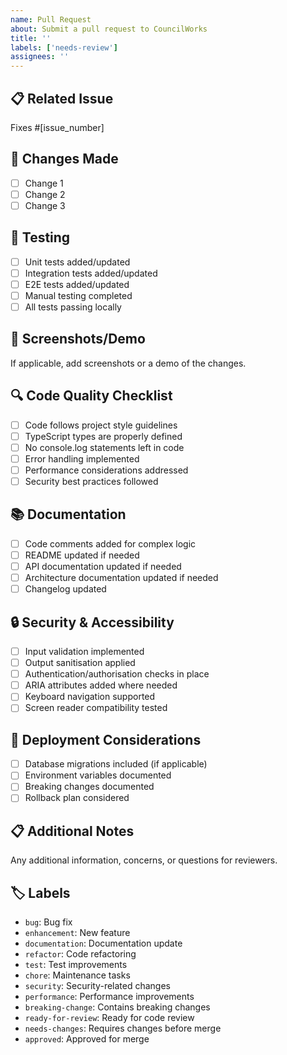 ```yaml
---
name: Pull Request
about: Submit a pull request to CouncilWorks
title: ''
labels: ['needs-review']
assignees: ''
---
```


## 📋 Related Issue
Fixes #[issue_number]

## 🔄 Changes Made
- [ ] Change 1
- [ ] Change 2
- [ ] Change 3

## 🧪 Testing
- [ ] Unit tests added/updated
- [ ] Integration tests added/updated
- [ ] E2E tests added/updated
- [ ] Manual testing completed
- [ ] All tests passing locally

## 📸 Screenshots/Demo
If applicable, add screenshots or a demo of the changes.

## 🔍 Code Quality Checklist
- [ ] Code follows project style guidelines
- [ ] TypeScript types are properly defined
- [ ] No console.log statements left in code
- [ ] Error handling implemented
- [ ] Performance considerations addressed
- [ ] Security best practices followed

## 📚 Documentation
- [ ] Code comments added for complex logic
- [ ] README updated if needed
- [ ] API documentation updated if needed
- [ ] Architecture documentation updated if needed
- [ ] Changelog updated

## 🔒 Security & Accessibility
- [ ] Input validation implemented
- [ ] Output sanitisation applied
- [ ] Authentication/authorisation checks in place
- [ ] ARIA attributes added where needed
- [ ] Keyboard navigation supported
- [ ] Screen reader compatibility tested

## 🚀 Deployment Considerations
- [ ] Database migrations included (if applicable)
- [ ] Environment variables documented
- [ ] Breaking changes documented
- [ ] Rollback plan considered

## 📋 Additional Notes
Any additional information, concerns, or questions for reviewers.

## 🏷️ Labels
- `bug`: Bug fix
- `enhancement`: New feature
- `documentation`: Documentation update
- `refactor`: Code refactoring
- `test`: Test improvements
- `chore`: Maintenance tasks
- `security`: Security-related changes
- `performance`: Performance improvements
- `breaking-change`: Contains breaking changes
- `ready-for-review`: Ready for code review
- `needs-changes`: Requires changes before merge
- `approved`: Approved for merge
